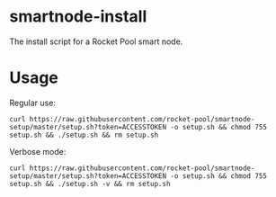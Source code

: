 # smartnode-install
The install script for a Rocket Pool smart node.

# Usage

Regular use:

`curl https://raw.githubusercontent.com/rocket-pool/smartnode-setup/master/setup.sh?token=ACCESSTOKEN -o setup.sh && chmod 755 setup.sh && ./setup.sh && rm setup.sh`

Verbose mode:

`curl https://raw.githubusercontent.com/rocket-pool/smartnode-setup/master/setup.sh?token=ACCESSTOKEN -o setup.sh && chmod 755 setup.sh && ./setup.sh -v && rm setup.sh`
